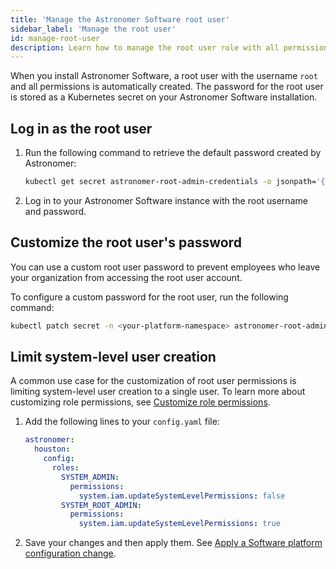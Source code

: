 ```yaml
---
title: 'Manage the Astronomer Software root user'
sidebar_label: 'Manage the root user'
id: manage-root-user
description: Learn how to manage the root user role with all permissions on Astronomer Software
---
```


When you install Astronomer Software, a root user with the username `root` and all permissions is automatically created. The password for the root user is stored as a Kubernetes secret on your Astronomer Software installation.

## Log in as the root user

1. Run the following command to retrieve the default password created by Astronomer: 

    ```sh
    kubectl get secret astronomer-root-admin-credentials -o jsonpath='{.data.password}' -n <your-platform-namespace> | base64 --decode
    ```

2. Log in to your Astronomer Software instance with the root username and password.

## Customize the root user's password

You can use a custom root user password to prevent employees who leave your organization from accessing the root user account.

To configure a custom password for the root user, run the following command: 

```sh
kubectl patch secret -n <your-platform-namespace> astronomer-root-admin-credentials --type=json -p='[{ "op" : "replace" , "path" : "/data/password" , "value" : "'$(echo -n "<your-new-password>" | base64)'"}]' && kubectl create job --from=cronjob/<your-release-name>-update-root-admin-password-cronjob manual3 -n <your-platform-namespace>
```

## Limit system-level user creation

A common use case for the customization of root user permissions is limiting system-level user creation to a single user. To learn more about customizing role permissions, see [Customize role permissions](manage-platform-users.md#customize-role-permissions).

1. Add the following lines to your `config.yaml` file:

    ```yaml
    astronomer:
      houston:
        config:
          roles:
            SYSTEM_ADMIN:
              permissions:
                system.iam.updateSystemLevelPermissions: false
            SYSTEM_ROOT_ADMIN:
              permissions:
                system.iam.updateSystemLevelPermissions: true
    ```

2. Save your changes and then apply them. See [Apply a Software platform configuration change](apply-platform-config.md).


